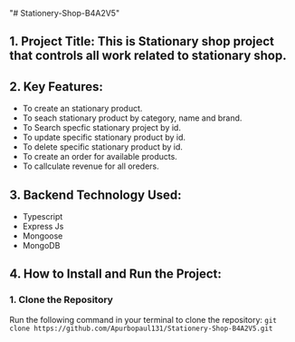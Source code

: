 "# Stationery-Shop-B4A2V5"

## 1. Project Title: This is Stationary shop project that controls all work related to stationary shop.

## 2. Key Features:

- To create an stationary product.
- To seach stationary product by category, name and brand.
- To Search specfic stationary project by id.
- To update specific stationary product by id.
- To delete specific stationary product by id.
- To create an order for available products.
- To callculate revenue for all oreders.

## 3. Backend Technology Used:

- Typescript
- Express Js
- Mongoose
- MongoDB

## 4. How to Install and Run the Project:

### 1. Clone the Repository

Run the following command in your terminal to clone the repository:
`git clone https://github.com/Apurbopaul131/Stationery-Shop-B4A2V5.git`
